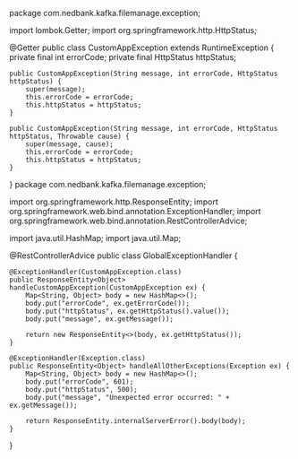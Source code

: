 package com.nedbank.kafka.filemanage.exception;

import lombok.Getter;
import org.springframework.http.HttpStatus;

@Getter
public class CustomAppException extends RuntimeException {
    private final int errorCode;
    private final HttpStatus httpStatus;

    public CustomAppException(String message, int errorCode, HttpStatus httpStatus) {
        super(message);
        this.errorCode = errorCode;
        this.httpStatus = httpStatus;
    }

    public CustomAppException(String message, int errorCode, HttpStatus httpStatus, Throwable cause) {
        super(message, cause);
        this.errorCode = errorCode;
        this.httpStatus = httpStatus;
    }
}
package com.nedbank.kafka.filemanage.exception;

import org.springframework.http.ResponseEntity;
import org.springframework.web.bind.annotation.ExceptionHandler;
import org.springframework.web.bind.annotation.RestControllerAdvice;

import java.util.HashMap;
import java.util.Map;

@RestControllerAdvice
public class GlobalExceptionHandler {

    @ExceptionHandler(CustomAppException.class)
    public ResponseEntity<Object> handleCustomAppException(CustomAppException ex) {
        Map<String, Object> body = new HashMap<>();
        body.put("errorCode", ex.getErrorCode());
        body.put("httpStatus", ex.getHttpStatus().value());
        body.put("message", ex.getMessage());

        return new ResponseEntity<>(body, ex.getHttpStatus());
    }

    @ExceptionHandler(Exception.class)
    public ResponseEntity<Object> handleAllOtherExceptions(Exception ex) {
        Map<String, Object> body = new HashMap<>();
        body.put("errorCode", 601);
        body.put("httpStatus", 500);
        body.put("message", "Unexpected error occurred: " + ex.getMessage());

        return ResponseEntity.internalServerError().body(body);
    }
}
